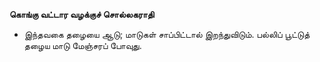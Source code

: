 **கொங்கு வட்டார வழக்குச் சொல்லகராதி**
- இந்தவகை தழையை ஆடு; மாடுகள் சாப்பிட்டால் இறந்துவிடும். பல்லிப் பூட்டுத் தழைய மாடு மேஞ்சரப் போவுது.

